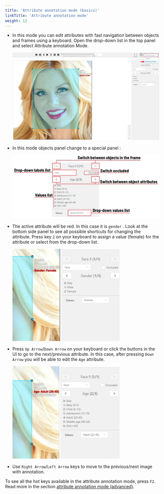 ```yaml
---
title: 'Attribute annotation mode (basics)'
linkTitle: 'Attribute annotation mode'
weight: 12
---
```

- In this mode you can edit attributes with fast navigation between objects and frames using a keyboard.
  Open the drop-down list in the top panel and select Attribute annotation Mode.

  ![](/images/image023_affectnet.jpg)

- In this mode objects panel change to a special panel :

  ![](/images/image026.jpg)

- The active attribute will be red. In this case it is `gender` . Look at the bottom side panel to see all possible
  shortcuts for changing the attribute. Press key `2` on your keyboard to assign a value (female) for the attribute
  or select from the drop-down list.

  ![](/images/image024_affectnet.jpg)

- Press `Up Arrow`/`Down Arrow` on your keyboard or click the buttons in the UI to go to the next/previous
  attribute. In this case, after pressing `Down Arrow` you will be able to edit the `Age` attribute.

  ![](/images/image025_affectnet.jpg)

- Use `Right Arrow`/`Left Arrow` keys to move to the previous/next image with annotation.

To see all the hot keys available in the attribute annotation mode, press `F2`.
Read more in the section [attribute annotation mode (advanced)](/docs/for-users/advanced/attribute-annotation-mode-advanced/).
